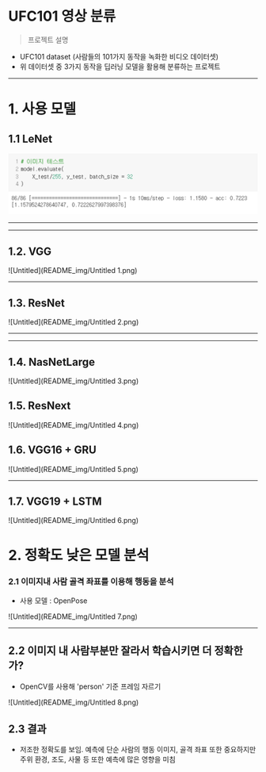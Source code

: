 # UFC101 영상 분류

> 프로젝트 설명
> 
- UFC101 dataset (사람들의 101가지 동작을 녹화한 비디오 데이터셋)
- 위 데이터셋 중 3가지 동작을 딥러닝 모델을 활용해 분류하는 프로젝트

---

# 1. 사용 모델

## 1.1 LeNet

![Untitled](README_img/Untitled.png)

---

---

## 1.2. VGG

![Untitled](README_img/Untitled 1.png)

---

## 1.3. ResNet

![Untitled](README_img/Untitled 2.png)

---

---

## 1.4. NasNetLarge

![Untitled](README_img/Untitled 3.png)

## 1.5. ResNext

![Untitled](README_img/Untitled 4.png)

## 1.6. VGG16 + GRU

![Untitled](README_img/Untitled 5.png)

---

## 1.7. VGG19 + LSTM

![Untitled](README_img/Untitled 6.png)

# 2. 정확도 낮은 모델 분석

### 2.1 이미지내 사람 골격 좌표를 이용해 행동을 분석

- 사용 모델 : OpenPose

![Untitled](README_img/Untitled 7.png)

---

## 2.2 이미지 내 사람부분만 잘라서 학습시키면 더 정확한가?

- OpenCV를 사용해 'person' 기준 프레임 자르기

![Untitled](README_img/Untitled 8.png)

## 2.3 결과

- 저조한 정확도를 보임. 예측에  단순 사람의 행동 이미지, 골격 좌표 또한 중요하지만 주위 환경, 조도, 사물 등 또한 예측에 많은 영향을 미침
